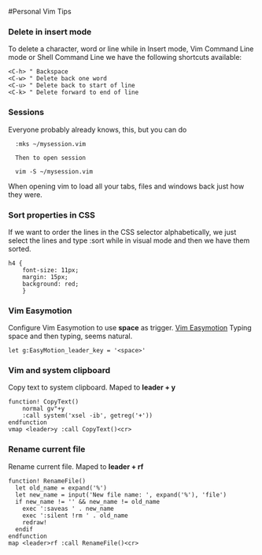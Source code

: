 #Personal Vim Tips

### Delete in insert mode

To delete a character, word or line while in Insert mode, Vim Command Line mode or Shell Command Line  we have the following shortcuts available:

	<C-h> " Backspace
	<C-w> " Delete back one word
	<C-u> " Delete back to start of line
	<C-k> " Delete forward to end of line

### Sessions

Everyone probably already knows, this, but you can do

      :mks ~/mysession.vim
      
      Then to open session
      
      vim -S ~/mysession.vim
    
When opening vim to load all your tabs, files and windows back just how they were.

### Sort properties in CSS

If we want to order the lines in the CSS selector alphabetically, we just select the lines and type :sort while in visual mode and then we have them sorted.

	h4 {
		font-size: 11px;
		margin: 15px;
		background: red;
		}

### Vim Easymotion
Configure Vim Easymotion to use **space** as trigger. [Vim Easymotion](https://github.com/easymotion/vim-easymotion)
Typing space and then typing, seems natural.

	let g:EasyMotion_leader_key = '<space>'

### Vim and system clipboard
Copy text to system clipboard. Maped to **leader + y**

	function! CopyText()
		normal gv"+y
		:call system('xsel -ib', getreg('+'))
	endfunction
	vmap <leader>y :call CopyText()<cr>

### Rename current file

Rename current file. Maped to **leader + rf**

	function! RenameFile()
	  let old_name = expand('%')
	  let new_name = input('New file name: ', expand('%'), 'file')
	  if new_name != '' && new_name != old_name
	    exec ':saveas ' . new_name
	    exec ':silent !rm ' . old_name
	    redraw!
	  endif
	endfunction
	map <leader>rf :call RenameFile()<cr>
